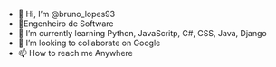 - 👋 Hi, I’m @bruno_lopes93
- 👀Engenheiro de Software
- 🌱 I’m currently learning Python, JavaScritp, C#, CSS, Java, Django
- 💞️ I’m looking to collaborate on Google
- 📫 How to reach me Anywhere

<!---
BrunoLopesPalmeira/BrunoLopesPalmeira is a ✨ special ✨ repository because its `README.md` (this file) appears on your GitHub profile.
You can click the Preview link to take a look at your changes.
--->
